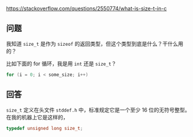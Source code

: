 <https://stackoverflow.com/questions/2550774/what-is-size-t-in-c>

## 问题

我知道 `size_t` 是作为 `sizeof` 的返回类型，但这个类型到底是什么？干什么用的？

比如下面的 for 循环，我是用 `int` 还是 `size_t`？

```c++
for (i = 0; i < some_size; i++)
```

## 回答

`size_t` 定义在头文件 `stddef.h` 中，标准规定它是一个至少 16 位的无符号整型。在我的机器上它是这样的，

```c
typedef unsigned long size_t;
```
